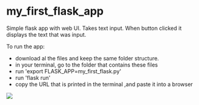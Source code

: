 # my_first_flask_app
Simple flask app with web UI. Takes text input. When button clicked it displays the text that was input.

To run the app:

- download al the files and keep the same folder structure.
- in your terminal, go to the folder that contains these files
- run 'export FLASK_APP=my_first_flask.py'
- run 'flask run'
- copy the URL that is printed in the terminal ,and paste it into a browser

![](first_flask_app_screenshot)
